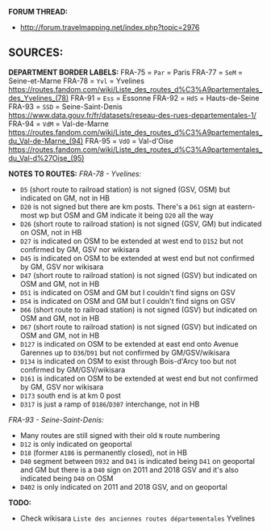 ﻿**FORUM THREAD:**
- http://forum.travelmapping.net/index.php?topic=2976


**SOURCES:**
-

**DEPARTMENT BORDER LABELS:**
FRA-75 = `Par` = Paris
FRA-77 = `SeM` = Seine-et-Marne
FRA-78 = `Yvl` = Yvelines
   https://routes.fandom.com/wiki/Liste_des_routes_d%C3%A9partementales_des_Yvelines_(78)
FRA-91 = `Ess` = Essonne
FRA-92 = `HdS` = Hauts-de-Seine
FRA-93 = `SSD` = Seine-Saint-Denis
   https://www.data.gouv.fr/fr/datasets/reseau-des-rues-departementales-1/
FRA-94 = `VdM` = Val-de-Marne
   https://routes.fandom.com/wiki/Liste_des_routes_d%C3%A9partementales_du_Val-de-Marne_(94)
FRA-95 = `VdO` = Val-d'Oise
   https://routes.fandom.com/wiki/Liste_des_routes_d%C3%A9partementales_du_Val-d%27Oise_(95)

**NOTES TO ROUTES:**
*FRA-78 - Yvelines:*
- `D5` (short route to railroad station) is not signed (GSV, OSM) but indicated on GM, not in HB
- `D20` is not signed but there are km posts. There's a `D61` sign at eastern-most wp but OSM and GM indicate it being `D20` all the way
- `D26` (short route to railroad station) is not signed (GSV, GM) but indicated on OSM, not in HB
- `D27` is indicated on OSM to be extended at west end to `D152` but not confirmed by GM, GSV nor wikisara
- `D45` is indicated on OSM to be extended at west end but not confirmed by GM, GSV nor wikisara
- `D47` (short route to railroad station) is not signed (GSV) but indicated on OSM and GM, not in HB
- `D51` is indicated on OSM and GM but I couldn't find signs on GSV
- `D54` is indicated on OSM and GM but I couldn't find signs on GSV
- `D66` (short route to railroad station) is not signed (GSV) but indicated on OSM and GM, not in HB
- `D67` (short route to railroad station) is not signed (GSV) but indicated on OSM and GM, not in HB
- `D127` is indicated on OSM to be extended at east end onto Avenue Garennes up to `D36`/`D91` but not confirmed by GM/GSV/wikisara
- `D134` is indicated on OSM to exist through Bois-d'Arcy too but not confirmed by GM/GSV/wikisara
- `D161` is indicated on OSM to be extended at west end but not confirmed by GM, GSV nor wikisara
- `D173` south end is at km 0 post
- `D317` is just a ramp of `D186`/`D307` interchange, not in HB

*FRA-93 - Seine-Saint-Denis:*
- Many routes are still signed with their old `N` route numbering
- `D12` is only indicated on geoportal
- `D18` (former `A186` is permanently closed), not in HB
- `D40` segment between `D932` and `D41` is indicated being `D41` on geoportal and GM but there is a `D40` sign on 2011 and 2018 GSV and it's also indicated being `D40` on OSM
- `D402` is only indicated on 2011 and 2018 GSV, and on geoportal


**TODO:**
- Check wikisara `Liste des anciennes routes départementales` Yvelines